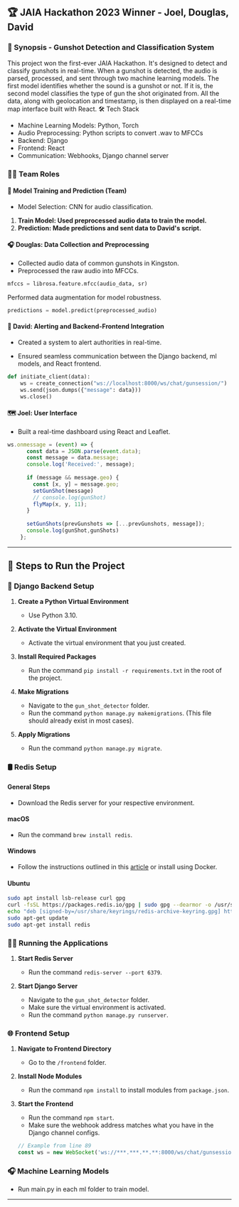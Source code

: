 ## 🏆 JAIA Hackathon 2023 Winner - Joel, Douglas, David

### 📣 Synopsis - Gunshot Detection and Classification System

This project won the first-ever JAIA Hackathon. It's designed to detect and classify gunshots in real-time. When a gunshot is detected, the audio is parsed, processed, and sent through two machine learning models. The first model identifies whether the sound is a gunshot or not. If it is, the second model classifies the type of gun the shot originated from. All the data, along with geolocation and timestamp, is then displayed on a real-time map interface built with React.
🛠️ Tech Stack

- Machine Learning Models: Python, Torch
- Audio Preprocessing: Python scripts to convert .wav to MFCCs
- Backend: Django
- Frontend: React
- Communication: Webhooks, Django channel server

### 🧑‍💻 Team Roles

#### 🤖 Model Training and Prediction (Team)

- Model Selection: CNN for audio classification.

1. **Train Model: Used preprocessed audio data to train the model.**
2. **Prediction: Made predictions and sent data to David's script.**

#### 🎧 Douglas: Data Collection and Preprocessing

- Collected audio data of common gunshots in Kingston.
- Preprocessed the raw audio into MFCCs.

```python
mfccs = librosa.feature.mfcc(audio_data, sr)
```
Performed data augmentation for model robustness.
```python
predictions = model.predict(preprocessed_audio)
```

#### 🚨 David: Alerting and Backend-Frontend Integration

- Created a system to alert authorities in real-time.

- Ensured seamless communication between the Django backend, ml models, and React frontend.

```python
def initiate_client(data):
    ws = create_connection("ws://localhost:8000/ws/chat/gunsession/")
    ws.send(json.dumps({"message": data}))
    ws.close()
```

#### 🗺️ Joel: User Interface

- Built a real-time dashboard using React and Leaflet.

```javascript
ws.onmessage = (event) => {
      const data = JSON.parse(event.data);
      const message = data.message;
      console.log('Received:', message);
    
      if (message && message.geo) {
        const [x, y] = message.geo;
        setGunShot(message)
        // console.log(gunShot)
        flyMap(x, y, 11);
      }
    
      setGunShots(prevGunshots => [...prevGunshots, message]);
      console.log(gunShot,gunShots)
    };
```

---

## 🚀 Steps to Run the Project

### 🐍 Django Backend Setup

1. **Create a Python Virtual Environment**  
   - Use Python 3.10.
   
2. **Activate the Virtual Environment**  
   - Activate the virtual environment that you just created.

3. **Install Required Packages**  
   - Run the command `pip install -r requirements.txt` in the root of the project.

4. **Make Migrations**  
   - Navigate to the `gun_shot_detector` folder.
   - Run the command `python manage.py makemigrations`. (This file should already exist in most cases).

5. **Apply Migrations**  
   - Run the command `python manage.py migrate`.

### 🛢️ Redis Setup

#### General Steps
- Download the Redis server for your respective environment.

#### macOS
- Run the command `brew install redis`.

#### Windows
- Follow the instructions outlined in this [article](https://redis.io/docs/getting-started/installation/install-redis-on-windows/) or install using Docker.

#### Ubuntu
```bash
sudo apt install lsb-release curl gpg
curl -fsSL https://packages.redis.io/gpg | sudo gpg --dearmor -o /usr/share/keyrings/redis-archive-keyring.gpg
echo "deb [signed-by=/usr/share/keyrings/redis-archive-keyring.gpg] https://packages.redis.io/deb $(lsb_release -cs) main" | sudo tee /etc/apt/sources.list.d/redis.list
sudo apt-get update
sudo apt-get install redis
```

### 🏃‍♂️ Running the Applications

1. **Start Redis Server**  
   - Run the command `redis-server --port 6379`.

2. **Start Django Server**  
   - Navigate to the `gun_shot_detector` folder.
   - Make sure the virtual environment is activated.
   - Run the command `python manage.py runserver`.

### 🌐 Frontend Setup

1. **Navigate to Frontend Directory**  
   - Go to the `/frontend` folder.

2. **Install Node Modules**  
   - Run the command `npm install` to install modules from `package.json`.

3. **Start the Frontend**  
   - Run the command `npm start`.
   - Make sure the webhook address matches what you have in the Django channel configs.
   ```javascript
   // Example from line 89
   const ws = new WebSocket('ws://***.***.**.**:8000/ws/chat/gunsession/');
   ```

### 🎧 Machine Learning Models
- Run main.py in each ml folder to train model.
---
